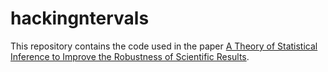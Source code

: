 # hackingntervals

This repository contains the code used in the paper [A Theory of Statistical Inference to Improve the Robustness of Scientific Results](https://arxiv.org/abs/1804.08646).